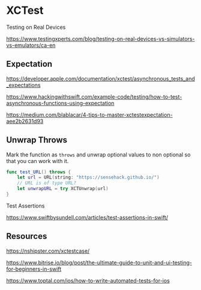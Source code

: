 # XCTest


Testing on Real Devices

https://www.testingxperts.com/blog/testing-on-real-devices-vs-simulators-vs-emulators/ca-en


## Expectation

https://developer.apple.com/documentation/xctest/asynchronous_tests_and_expectations

https://www.hackingwithswift.com/example-code/testing/how-to-test-asynchronous-functions-using-expectation

https://medium.com/blablacar/4-tips-to-master-xctestexpectation-aee2b2631d93


## Unwrap Throws

Mark the function as `throws` and unwrap optional values to non optional so that you can work with it.

```swift
func test_URL() throws {
	let url = URL(string: "https://sensehack.github.io/")
	// URL is of type URL?
	let unwrapURL = try XCTUnwrap(url)					
}
```



Test Assertions

https://www.swiftbysundell.com/articles/test-assertions-in-swift/

## Resources

https://nshipster.com/xctestcase/

https://www.bitrise.io/blog/post/the-ultimate-guide-to-unit-and-ui-testing-for-beginners-in-swift


https://www.toptal.com/ios/how-to-write-automated-tests-for-ios
